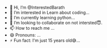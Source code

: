 - 👋 Hi, I’m @InterestedBarath
- 👀 I’m interested in Learn about coding...
- 🌱 I’m currently learning python...
- 💞️ I’m looking to collaborate on not intersted😇.
- 📫 How to reach me ...
- 😄 Pronouns: ...
- ⚡ Fun fact: I'm just 15 years old😅...
